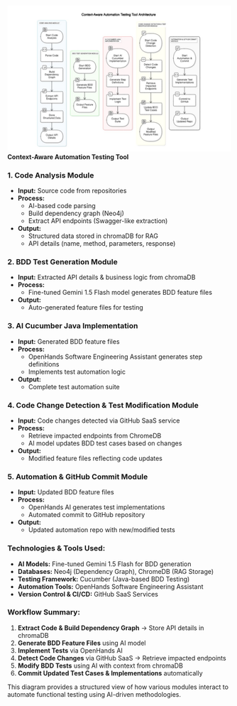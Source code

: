 ![System Architecture](arch.jpg)
**Context-Aware Automation Testing Tool**

### **1. Code Analysis Module**
- **Input:** Source code from repositories
- **Process:**
  - AI-based code parsing
  - Build dependency graph (Neo4j)
  - Extract API endpoints (Swagger-like extraction)
- **Output:**
  - Structured data stored in chromaDB for RAG
  - API details (name, method, parameters, response)

### **2. BDD Test Generation Module**
- **Input:** Extracted API details & business logic from chromaDB
- **Process:**
  - Fine-tuned Gemini 1.5 Flash model generates BDD feature files
- **Output:**
  - Auto-generated feature files for testing

### **3. AI Cucumber Java Implementation**
- **Input:** Generated BDD feature files
- **Process:**
  - OpenHands Software Engineering Assistant generates step definitions
  - Implements test automation logic
- **Output:**
  - Complete test automation suite

### **4. Code Change Detection & Test Modification Module**
- **Input:** Code changes detected via GitHub SaaS service
- **Process:**
  - Retrieve impacted endpoints from ChromeDB
  - AI model updates BDD test cases based on changes
- **Output:**
  - Modified feature files reflecting code updates

### **5. Automation & GitHub Commit Module**
- **Input:** Updated BDD feature files
- **Process:**
  - OpenHands AI generates test implementations
  - Automated commit to GitHub repository
- **Output:**
  - Updated automation repo with new/modified tests

### **Technologies & Tools Used:**
- **AI Models:** Fine-tuned Gemini 1.5 Flash for BDD generation
- **Databases:** Neo4j (Dependency Graph), ChromeDB (RAG Storage)
- **Testing Framework:** Cucumber (Java-based BDD Testing)
- **Automation Tools:** OpenHands Software Engineering Assistant
- **Version Control & CI/CD:** GitHub SaaS Services

### **Workflow Summary:**
1. **Extract Code & Build Dependency Graph** → Store API details in chromaDB
2. **Generate BDD Feature Files** using AI model
3. **Implement Tests** via OpenHands AI
4. **Detect Code Changes** via GitHub SaaS → Retrieve impacted endpoints
5. **Modify BDD Tests** using AI with context from chromaDB
6. **Commit Updated Test Cases & Implementations** automatically

This diagram provides a structured view of how various modules interact to automate functional testing using AI-driven methodologies.

